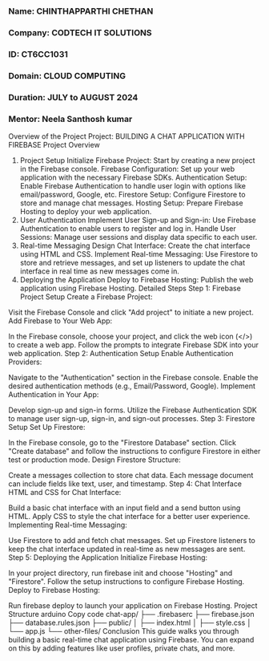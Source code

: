### **Name:** CHINTHAPPARTHI CHETHAN
### **Company:** CODTECH IT SOLUTIONS
### **ID:** CT6CC1031
### **Domain:** CLOUD COMPUTING
### **Duration:** JULY to AUGUST 2024
### **Mentor:** Neela Santhosh kumar

Overview of the Project
Project: BUILDING A CHAT APPLICATION WITH FIREBASE
Project Overview

1. Project Setup
Initialize Firebase Project: Start by creating a new project in the Firebase console.
Firebase Configuration: Set up your web application with the necessary Firebase SDKs.
Authentication Setup: Enable Firebase Authentication to handle user login with options like email/password, Google, etc.
Firestore Setup: Configure Firestore to store and manage chat messages.
Hosting Setup: Prepare Firebase Hosting to deploy your web application.
2. User Authentication
Implement User Sign-up and Sign-in: Use Firebase Authentication to enable users to register and log in.
Handle User Sessions: Manage user sessions and display data specific to each user.
3. Real-time Messaging
Design Chat Interface: Create the chat interface using HTML and CSS.
Implement Real-time Messaging: Use Firestore to store and retrieve messages, and set up listeners to update the chat interface in real time as new messages come in.
4. Deploying the Application
Deploy to Firebase Hosting: Publish the web application using Firebase Hosting.
Detailed Steps
Step 1: Firebase Project Setup
Create a Firebase Project:

Visit the Firebase Console and click "Add project" to initiate a new project.
Add Firebase to Your Web App:

In the Firebase console, choose your project, and click the web icon (</>) to create a web app.
Follow the prompts to integrate Firebase SDK into your web application.
Step 2: Authentication Setup
Enable Authentication Providers:

Navigate to the "Authentication" section in the Firebase console.
Enable the desired authentication methods (e.g., Email/Password, Google).
Implement Authentication in Your App:

Develop sign-up and sign-in forms.
Utilize the Firebase Authentication SDK to manage user sign-up, sign-in, and sign-out processes.
Step 3: Firestore Setup
Set Up Firestore:

In the Firebase console, go to the "Firestore Database" section.
Click "Create database" and follow the instructions to configure Firestore in either test or production mode.
Design Firestore Structure:

Create a messages collection to store chat data.
Each message document can include fields like text, user, and timestamp.
Step 4: Chat Interface
HTML and CSS for Chat Interface:

Build a basic chat interface with an input field and a send button using HTML.
Apply CSS to style the chat interface for a better user experience.
Implementing Real-time Messaging:

Use Firestore to add and fetch chat messages.
Set up Firestore listeners to keep the chat interface updated in real-time as new messages are sent.
Step 5: Deploying the Application
Initialize Firebase Hosting:

In your project directory, run firebase init and choose "Hosting" and "Firestore".
Follow the setup instructions to configure Firebase Hosting.
Deploy to Firebase Hosting:

Run firebase deploy to launch your application on Firebase Hosting.
Project Structure
arduino
Copy code
chat-app/
├── .firebaserc
├── firebase.json
├── database.rules.json
├── public/
│   ├── index.html
│   ├── style.css
│   └── app.js
└── other-files/
Conclusion
This guide walks you through building a basic real-time chat application using Firebase. You can expand on this by adding features like user profiles, private chats, and more.






